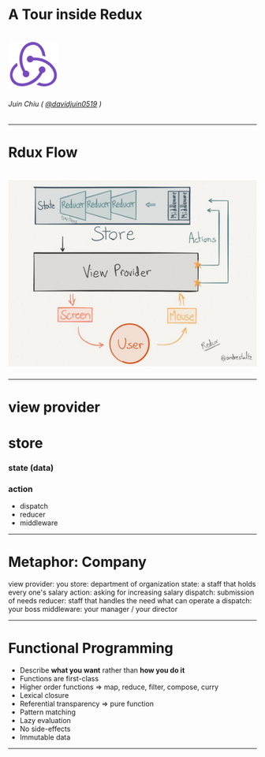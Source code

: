 A Tour inside Redux
===
# ![](redux_logo.png)

###### Juin Chiu ( [@davidjuin0519](https://github.com/davidjuin0519) )

---
# Rdux Flow

# ![](redux_flow.jpg)

---
# view provider
# store
### state (data)
### action
- dispatch
- reducer
- middleware

---
# Metaphor: Company

view provider: you
store: department of organization
state: a staff that holds every one's salary
action: asking for increasing salary
dispatch: submission of needs
reducer: staff that handles the need
what can operate a dispatch: your boss
middleware: your manager / your director

---
# Functional Programming

  - Describe **what you want** rather than **how you do it**
  - Functions are first-class
  - Higher order functions => map, reduce, filter, compose, curry
  - Lexical closure
  - Referential transparency => pure function
  - Pattern matching
  - Lazy evaluation
  - No side-effects
  - Immutable data

---